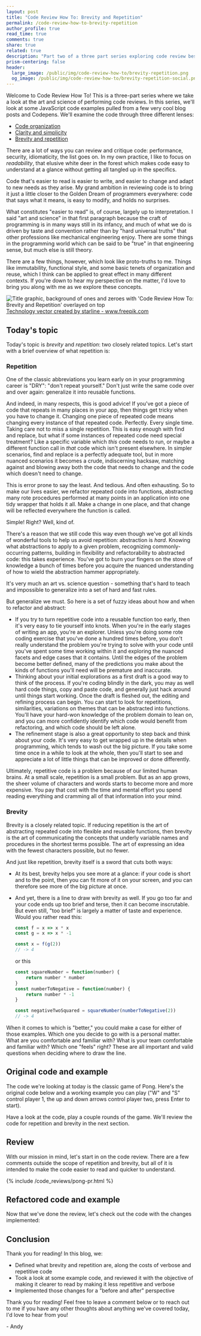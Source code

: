 ```yaml
---
layout: post
title: "Code Review How To: Brevity and Repetition"
permalink: /code-review-how-to-brevity-repetition
author_profile: true
read_time: true
comments: true
share: true
related: true
description: "Part two of a three part series exploring code review best practices. This post focuses on brevity and repetition in a codebase: when to make things shorter vs. when to repeat code, and how to draw the line between something that's too verbose and something that's too terse."
prism-centering: false
header:
  large_image: /public/img/code-review-how-to/brevity-repetition.png
  og_image: /public/img/code-review-how-to/brevity-repetition-social.png
---
```

<link rel="stylesheet" href="/public/css/prism(3).css">

Welcome to Code Review How To! This is a three-part series where we take a look at the art and science of performing code reviews. 
In this series, we'll look at some JavaScript code examples pulled from a few very cool blog posts and Codepens. We'll examine the code through three different lenses:

- [Code organization](/code-review-how-to-organization)
- [Clarity and simplicity](/code-review-how-to-clarity-simplicity)
- [Brevity and repetition](/code-review-how-to-brevity-repetition)

There are a lot of ways you can review and critique code: performance, security, idiomaticity, the list goes on. In my own practice, I like to focus on _readability_, that elusive white deer in the forest which makes code easy to understand at a glance without getting all tangled up in the specifics. 

Code that's easier to read is easier to write, and easier to change and adapt to new needs as they arise. My grand ambition in reviewing code is to bring it just a little closer to the Golden Dream of programmers everywhere: code that says what it means, is easy to modify, and holds no surprises.

What constitutes "easier to read" is, of course, largely up to interpretation. I said "art and science" in that first paragraph because the craft of programming is in many ways still in its infancy, and much of what we do is driven by taste and convention rather than by "hard universal truths" that other professions like mechanical engineering enjoy. There are some things in the programming world which can be said to be "true" in that engineering sense, but much else is still theory. 

There are a few things, however, which look like proto-truths to me. Things like immutability, functional style, and some basic tenets of organization and reuse, which I think can be applied to great effect in many different contexts. If you're down to hear my perspective on the matter, I'd love to bring you along with me as we explore these concepts.

<picture>
  <source media="(max-width: 799px)" srcset="/public/img/code-review-how-to/brevity-repetition-social.png" />
  <img
    src="/public/img/code-review-how-to/brevity-repetition.png"
    alt="Title graphic, background of ones and zeroes with 'Code Review How To: Brevity and Repetition' overlayed on top"
    />
</picture>
<a class="text-sm text-center block"  href="https://www.freepik.com/vectors/technology">Technology vector created by starline - www.freepik.com</a>

## Today's topic
Today's topic is _brevity_ and _repetition_: two closely related topics. Let's start with a brief overview of what repetition is:

### Repetition
One of the classic abbreviations you learn early on in your programming career is "DRY": "don't repeat yourself." Don't just write the same code over and over again: generalize it into reusable functions. 

And indeed, in many respects, this is good advice! If you've got a piece of code that repeats in many places in your app, then things get tricky when you have to change it. Changing one piece of repeated code means changing every instance of that repeated code. Perfectly. Every single time. Taking care not to miss a single repetition. This is easy enough with find and replace, but what if some instances of repeated code need special treatment? Like a specific variable which *this* code needs to run, or maybe a different function call in *that* code which isn't present elsewhere. In simpler scenarios, find and replace is a perfectly adequate tool, but in more nuanced scenarios it becomes a crude, indiscerning hacksaw, matching against and blowing away both the code that needs to change and the code which doesn't need to change. 

This is error prone to say the least. And tedious. And often exhausting. So to make our lives easier, we refactor repeated code into functions, abstracting many rote procedures performed at many points in an application into one tidy wrapper that holds it all. Make a change in one place, and that change will be reflected everywhere the function is called. 

Simple! Right? Well, kind of.

There's a reason that we still code this way even though we've got all kinds of wonderful tools to help us avoid repetition: abstraction is *hard*. Knowing what abstractions to apply to a given problem, recognizing commonly-occurring patterns, building in flexibility and refactorability to abstracted code: this takes experience. You've got to burn your fingers on the stove of knowledge a bunch of times before you acquire the nuanced understanding of how to wield the abstraction hammer appropriately. 

It's very much an art vs. science question - something that's hard to teach and impossible to generalize into a set of hard and fast rules. 

But generalize we must. So here is a set of fuzzy ideas about how and when to refactor and abstract: 

- If you try to turn repetitive code into a reusable function too early, then it's very easy to tie yourself into knots. When you're in the early stages of writing an app, you're an explorer. Unless you're doing some rote coding exercise that you've done a hundred times before, you don't really understand the problem you're trying to solve with your code until you've spent some time working within it and exploring the nuanced facets and edge cases that it contains. Until the edges of the problem become better defined, many of the predictions you make about the kinds of functions you'll need will be premature and inaccurate. 
- Thinking about your initial explorations as a first draft is a good way to think of the process. If you're coding blindly in the dark, you may as well hard code things, copy and paste code, and generally just hack around until things start working. Once the draft is fleshed out, the editing and refining process can begin. You can start to look for repetitions, similarities, variations on themes that can be abstracted into functions. You'll have your hard-won knowledge of the problem domain to lean on, and you can more confidently identify which code would benefit from refactoring, and which code should be left alone.
- The refinement stage is also a great opportunity to step back and think about your code. It's very easy to get wrapped up in the details when programming, which tends to wash out the big picture. If you take some time once in a while to look at the whole, then you'll start to see and appreciate a lot of little things that can be improved or done differently. 

Ultimately, repetitive code is a problem because of our limited human brains. At a small scale, repetition is a small problem. But as an app grows, the sheer volume of characters and words starts to become more and more expensive. You pay that cost with the time and mental effort you spend reading everything and cramming all of that information into your mind.

### Brevity

Brevity is a closely related topic. If reducing repetition is the art of abstracting repeated code into flexible and reusable functions, then brevity is the art of communicating the concepts that underly variable names and procedures in the shortest terms possible. The art of expressing an idea with the fewest characters possible, but no fewer. 
	
And just like repetition, brevity itself is a sword that cuts both ways: 

- At its best, brevity helps you see more at a glance: if your code is short and to the point, then you can fit more of it on your screen, and you can therefore see more of the big picture at once. 
- And yet, there is a line to draw with brevity as well. If you go too far and your code ends up too brief and terse, then it can become inscrutable. But even still, "too brief" is largely a matter of taste and experience. Would you rather read this: 

    ```js
    const f = x => x * x
    const g = x => x * -1

    const x = f(g(2)) 
    // -> 4
	```

    or this

    ```js
    const squareNumber = function(number) {
        return number * number
    }
    const numberToNegative = function(number) {
        return number * -1
    }

	const negativeTwoSquared = squareNumber(numberToNegative(2))
	// -> 4
	```

When it comes to which is "better," you could make a case for either of those examples. Which one you decide to go with is a personal matter. What are you comfortable and familiar with? What is your team comfortable and familiar with? Which one "feels" right? These are all important and valid questions when deciding where to draw the line. 


## Original code and example
The code we're looking at today is the classic game of Pong. Here's the original code below and a working example you can play ("W" and "S" control player 1, the up and down arrows control player two, press Enter to start). 

Have a look at the code, play a couple rounds of the game. We'll review the code for repetition and brevity in the next section. 

<style>
 @media (max-width: 576px) {
	.go89676631.go697426381 {
	  width: 100% !important;
	  max-height: 80vh;
	}
	.go89676631 {
      width: 100% !important;
	  height: 70vh;
	}
	.go1514008979 div {
      overflow: scroll !important;
	}
 }
 @media (min-width: 577px) {
 
    .go3030795041 {
        max-height: 90vh;
        min-height: auto;
    }
    .go1671171827 {
        max-height: 90vh;
    }
    .go3984977353 {
        overflow: scroll;
        max-height: 90vh;
    }
    .go1514008979 > div {
        overflow: scroll !important;
   } 
 }
   .playground {
     font-size: 16px;
   }
</style>

<div style="margin:1em calc(50% - 50vw);" class="not-prose" id="pong-original"></div>

## Review

With our mission in mind, let's start in on the code review. There are a few comments outside the scope of repetition and brevity, but all of it is intended to make the code easier to read and quicker to understand. 

<style>
  .js-resolvable-timeline-thread-container, comment-holder js-line-comments {
    width: 100%; 
  }
  .comment-holder {
	max-width: 100% !important;
  }
  /*
  .blob-code-inner {
    font-size: 15px !important; 
  }
  */
  .text-normal strong a {
	visibility: visible !important;
  }
  .comment-body ul, js-comment-body ul {
	list-style: square !important;
  }
</style>

<div class="not-prose">
{% include /code_reviews/pong-pr.html %}
</div>


## Refactored code and example

Now that we've done the review, let's check out the code with the changes implemented:

<div style="margin:1em calc(50% - 50vw);" class="not-prose" id="pong-improved"></div>

## Conclusion

Thank you for reading! In this blog, we: 
- Defined what brevity and repetition are, along the costs of verbose and repetitive code
- Took a look at some example code, and reviewed it with the objective of making it clearer to read by making it less repetitive and verbose
- Implemented those changes for a "before and after" perspective 

Thank you for reading! Feel free to leave a comment below or to reach out to me if you have any other thoughts about anything we've covered today, I'd love to hear from you!

\- Andy

<script type="module" src="/public/js/code_reviews/index-pong.js"></script>
<script src="/public/js/prism.js"></script>

